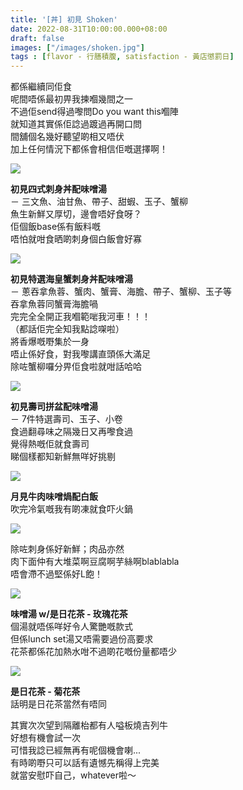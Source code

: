 ```yaml
---
title: '[丼] 初見 Shoken'
date: 2022-08-31T10:00:00.000+08:00
draft: false
images: ["/images/shoken.jpg"]
tags : [flavor - 行膳積腹, satisfaction - 黃店懲罰日]
---
```


都係繼續同佢食  
呢間唔係最初畀我揀嗰幾間之一  
不過佢send得過嚟問Do you want this嗰陣  
就知道其實係佢諗過踱過再開口問  
間舖個名幾好聽望啲相又唔伏  
加上任何情況下都係會相信佢嘅選擇啊！  

![](/images/shoken.jpg)

**初見四式刺身丼配味噌湯**  
－ 三文魚、油甘魚、帶子、甜蝦、玉子、蟹柳  
魚生新鮮又厚切，邊會唔好食呀？  
佢個飯base係有飯料嘅  
唔怕就咁食晒啲刺身個白飯會好寡  

![](/images/shoken1.jpg)

**初見特選海皇蟹刺身丼配味噌湯**  
－ 蔥吞拿魚蓉、蟹肉、蟹膏、海膽、帶子、蟹柳、玉子等  
吞拿魚蓉同蟹膏海膽喎  
完完全全開正我嗰範啱我河車！！！  
（都話佢完全知我點諗㗎啦）  
將香爆嘅嘢集於一身  
唔止係好食，對我嚟講直頭係大滿足  
除咗蟹柳囉分畀佢食啦就咁話哈哈  

![](/images/shoken2.jpg)

**初見壽司拼盆配味噌湯**  
－ 7件特選壽司、玉子、小卷  
食過翻尋味之隔幾日又再嚟食過  
覺得熱嘅佢就食壽司  
睇個樣都知新鮮無咩好挑剔  

![](/images/shoken3.jpg)

**月見牛肉味噌煱配白飯**  
吹完冷氣嘅我有啲凍就食吓火鍋  

![](/images/shoken4.jpg)

除咗刺身係好新鮮；肉品亦然  
肉下面仲有大堆菜啊豆腐啊芋絲啊blablabla  
唔會滯不過堅係好L飽！  

![](/images/shoken5.jpg)

**味噌湯 w/是日花茶 - 玫瑰花茶**  
個湯就唔係咩好令人驚艷嘅款式  
但係lunch set湯又唔需要過份高要求  
花茶都係花加熱水咁不過啲花嘅份量都唔少  

![](/images/shoken6.jpg)

**是日花茶 - 菊花茶**  
話明是日花茶當然有唔同  
 
其實次次望到隔離枱都有人嗌板燒吉列牛  
好想有機會試一次  
可惜我諗已經無再有呢個機會喇...  
有時啲嘢只可以話有遺憾先稱得上完美  
就當安慰吓自己，whatever啦～  
